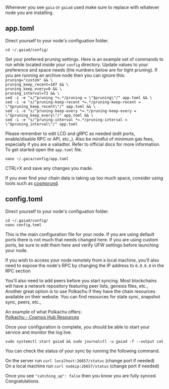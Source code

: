 Whenever you see `gaia` or `gaiad` used make sure to replace with whatever node you are installing.


## app.toml

Direct yourself to your node's configuation folder.  
  
`cd ~/.gaiad/config/`  
  
Set your preferred pruning settings. Here is an example set of commands to run while located inside your `config` directory. Update values to your preference and space needs (the numbers below are for tight pruning). If you are running an archive node then you can ignore this:  
`pruning="custom" && \`  
`pruning_keep_recent=107 && \`  
`pruning_keep_every=0 && \`  
`pruning_interval=73 && \`  
`sed -i -e "s/^pruning *=.*/pruning = \"$pruning\"/" app.toml && \`  
`sed -i -e "s/^pruning-keep-recent *=.*/pruning-keep-recent = \"$pruning_keep_recent\"/" app.toml && \`  
`sed -i -e "s/^pruning-keep-every *=.*/pruning-keep-every = \"$pruning_keep_every\"/" app.toml && \`  
`sed -i -e "s/^pruning-interval *=.*/pruning-interval = \"$pruning_interval\"/" app.toml`  
  
Please remember to edit LCD and gRPC as needed (edit ports, enable/disable RPC or API, etc.,). Also be mindful of minimum gas fees, especially if you are a valiadtor. Refer to official docs for more information. To get started open the `app.toml` file.   
  
`nano ~/.gaia/config/app.toml`  

CTRL+X and save any changes you made.
  
If you ever find your chain data is taking up too much space, consider using tools such as [cosmprund](https://github.com/binaryholdings/cosmprund).  
  
## config.toml  

Direct yourself to your node's configuation folder.  
  
`cd ~/.gaiad/config/`  
`nano config.toml`  

This is the main configuration file for your node. If you are using default ports there is not much that needs changed here. If you are using custom ports, be sure to edit them here and verify UFW settings before launching your node.

If you wish to access your node remotely from a local machine, you'll also need to expose the node's RPC by changing the IP address to `0.0.0.0` in the RPC section  

You'll also need to add peers before you start syncing. Most blockchains will have a network repository featuring peer lists, genesis files, etc., Another great option is to use Polkachu if they have the chain resources available on their website. You can find resources for state sync, snapshot sync, peers, etc.,
  
An example of what Polkachu offers:  
[Polkachu - Cosmos Hub Resources](https://polkachu.com/networks/cosmos)  

Once your configuration is complete, you should be able to start your service and monitor the log live.  

`sudo systemctl start gaiad && sudo journalctl -u gaiad -f --output cat`  

You can check the status of your sync by running the following command.

On the server run `curl localhost:26657/status` (change port if needed)  
On a local machine run `curl nodeip:26657/status` (change port if needed) 

Once you see `"catching_up": false` then you know you are fully synced. Congratulations.
